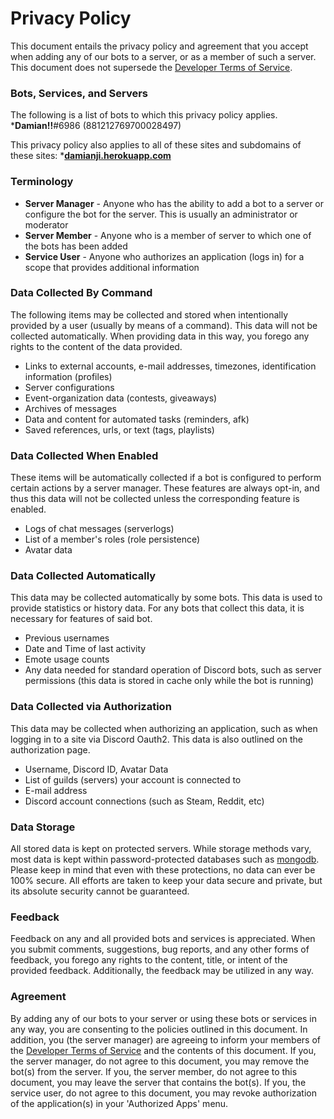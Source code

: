 # Privacy Policy

This document entails the privacy policy and agreement that you accept when adding any of our bots to a server, or as a member of such a server. This document does not supersede the [Developer Terms of Service](https://discordapp.com/developers/docs/legal).


### Bots, Services, and Servers
The following is a list of bots to which this privacy policy applies.
***Damian!!**#6986 (881212769700028497)

This privacy policy also applies to all of these sites and subdomains of these sites:
***[damianji.herokuapp.com](https://damianji.herokuapp.com)**


### Terminology
* **Server Manager** - Anyone who has the ability to add a bot to a server or configure the bot for the server. This is usually an administrator or moderator
* **Server Member** - Anyone who is a member of server to which one of the bots has been added
* **Service User** - Anyone who authorizes an application (logs in) for a scope that provides additional information



### Data Collected By Command
The following items may be collected and stored when intentionally provided by a user (usually by means of a command). This data will not be collected automatically. When providing data in this way, you forego any rights to the content of the data provided.
* Links to external accounts, e-mail addresses, timezones, identification information (profiles)
* Server configurations
* Event-organization data (contests, giveaways)
* Archives of messages
* Data and content for automated tasks (reminders, afk)
* Saved references, urls, or text (tags, playlists)



### Data Collected When Enabled
These items will be automatically collected if a bot is configured to perform certain actions by a server manager. These features are always opt-in, and thus this data will not be collected unless the corresponding feature is enabled.
* Logs of chat messages (serverlogs)
* List of a member's roles (role persistence)
* Avatar data



### Data Collected Automatically
This data may be collected automatically by some bots. This data is used to provide statistics or history data. For any bots that collect this data, it is necessary for features of said bot.
* Previous usernames
* Date and Time of last activity
* Emote usage counts
* Any data needed for standard operation of Discord bots, such as server permissions (this data is stored in cache only while the bot is running)



### Data Collected via Authorization
This data may be collected when authorizing an application, such as when logging in to a site via Discord Oauth2. This data is also outlined on the authorization page.
* Username, Discord ID, Avatar Data
* List of guilds (servers) your account is connected to
* E-mail address
* Discord account connections (such as Steam, Reddit, etc)



### Data Storage
All stored data is kept on protected servers. While storage methods vary, most data is kept within password-protected databases such as [mongodb](https://www.mongodb.com). Please keep in mind that even with these protections, no data can ever be 100% secure. All efforts are taken to keep your data secure and private, but its absolute security cannot be guaranteed.



### Feedback
Feedback on any and all provided bots and services is appreciated. When you submit comments, suggestions, bug reports, and any other forms of feedback, you forego any rights to the content, title, or intent of the provided feedback. Additionally, the feedback may be utilized in any way.



### Agreement
By adding any of our bots to your server or using these bots or services in any way, you are consenting to the policies outlined in this document. In addition, you (the server manager) are agreeing to inform your members of the [Developer Terms of Service](https://discordapp.com/developers/docs/legal) and the contents of this document. If you, the server manager, do not agree to this document, you may remove the bot(s) from the server. If you, the server member, do not agree to this document, you may leave the server that contains the bot(s). If you, the service user, do not agree to this document, you may revoke authorization of the application(s) in your 'Authorized Apps' menu.
